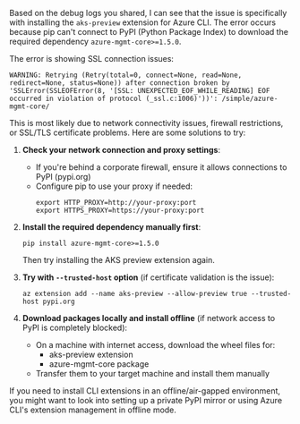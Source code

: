 Based on the debug logs you shared, I can see that the issue is specifically with installing the `aks-preview` extension for Azure CLI. The error occurs because pip can't connect to PyPI (Python Package Index) to download the required dependency `azure-mgmt-core>=1.5.0`.

The error is showing SSL connection issues:
```
WARNING: Retrying (Retry(total=0, connect=None, read=None, redirect=None, status=None)) after connection broken by 'SSLError(SSLEOFError(8, '[SSL: UNEXPECTED_EOF_WHILE_READING] EOF occurred in violation of protocol (_ssl.c:1006)'))': /simple/azure-mgmt-core/
```

This is most likely due to network connectivity issues, firewall restrictions, or SSL/TLS certificate problems. Here are some solutions to try:

1. **Check your network connection and proxy settings**:
   - If you're behind a corporate firewall, ensure it allows connections to PyPI (pypi.org)
   - Configure pip to use your proxy if needed:
     ```
     export HTTP_PROXY=http://your-proxy:port
     export HTTPS_PROXY=https://your-proxy:port
     ```

2. **Install the required dependency manually first**:
   ```
   pip install azure-mgmt-core>=1.5.0
   ```
   Then try installing the AKS preview extension again.

3. **Try with `--trusted-host` option** (if certificate validation is the issue):
   ```
   az extension add --name aks-preview --allow-preview true --trusted-host pypi.org
   ```

4. **Download packages locally and install offline** (if network access to PyPI is completely blocked):
   - On a machine with internet access, download the wheel files for:
     - aks-preview extension
     - azure-mgmt-core package
   - Transfer them to your target machine and install them manually

If you need to install CLI extensions in an offline/air-gapped environment, you might want to look into setting up a private PyPI mirror or using Azure CLI's extension management in offline mode.